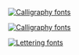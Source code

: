[![Calligraphy fonts](https://see.fontimg.com/api/renderfont4/9aBZ/eyJyIjoiZnMiLCJoIjo3NiwidyI6MTAwMCwiZnMiOjc2LCJmZ2MiOiIjRjMzRjE3IiwiYmdjIjoiI0ZGRkZGRiIsInQiOjF9/TWlsZXN0b25lIDE/lovely-home.png)]()





[![Calligraphy fonts](https://see.fontimg.com/api/renderfont4/PzlE/eyJyIjoiZnMiLCJoIjo3NiwidyI6MTAwMCwiZnMiOjc2LCJmZ2MiOiIjMzM4QUU0IiwiYmdjIjoiI0ZGRkZGRiIsInQiOjF9/U3R1ZHlIdWI/sweet-hipster.png)]()





[![Lettering fonts](https://see.fontimg.com/api/renderfont4/1GGn2/eyJyIjoiZHciLCJoIjoyMiwidyI6MTAwMCwiZnMiOjIyLCJmZ2MiOiIjMUQxQzFDIiwiYmdjIjoiI0ZGRkZGRiJ9/QXBwIHVzZWQgYXMgYSB0b29sIGZvciBzdHVkeWluZy4gVGhlIGFwcCB3aWxsIGNvbnRhaW4gMyBjb21wb25lbnRzOiBtZW1vcml6aW5nLCBub3RlcywgdGltZSBtYW5hZ2VtZW50/moonbright-demo.png)]()

